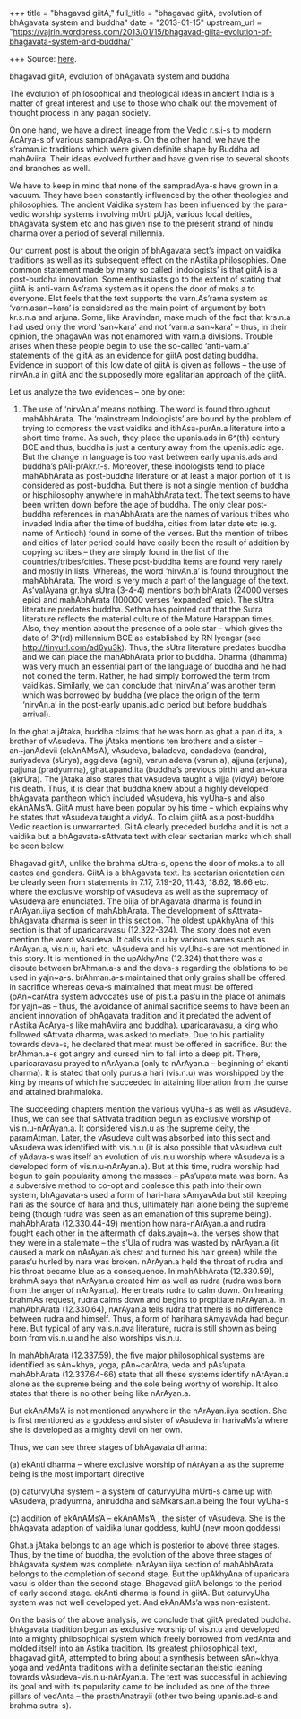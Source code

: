 +++
title = "bhagavad giitA,"
full_title = "bhagavad giitA, evolution of bhAgavata system and buddha"
date = "2013-01-15"
upstream_url = "https://vajrin.wordpress.com/2013/01/15/bhagavad-giita-evolution-of-bhagavata-system-and-buddha/"

+++
Source: [here](https://vajrin.wordpress.com/2013/01/15/bhagavad-giita-evolution-of-bhagavata-system-and-buddha/).

bhagavad giitA, evolution of bhAgavata system and buddha



The evolution of philosophical and theological ideas in ancient India is
a matter of great interest and use to those who chalk out the movement
of thought process in any pagan society.

On one hand, we have a direct lineage from the Vedic r.s.i-s to modern
AcArya-s of various sampradAya-s. On the other hand, we have the
s’raman.ic traditions which were given definite shape by Buddha ad
mahAviira. Their ideas evolved further and have given rise to several
shoots and branches as well.

We have to keep in mind that none of the sampradAya-s have grown in a
vacuum. They have been constantly influenced by the other theologies and
philosophies. The ancient Vaidika system has been influenced by the
para-vedic worship systems involving mUrti pUjA, various local deities,
bhAgavata system etc and has given rise to the present strand of hindu
dharma over a period of several millennia.

Our current post is about the origin of bhAgavata sect’s impact on
vaidika traditions as well as its subsequent effect on the nAstika
philosophies. One common statement made by many so called ‘indologists’
is that giitA is a post-buddha innovation. Some enthusiasts go to the
extent of stating that giitA is anti-varn.As’rama system as it opens the
door of moks.a to everyone. Elst feels that the text supports the
varn.As’rama system as ‘varn.asan\~kara’ is considered as the main point
of argument by both kr.s.n.a and arjuna. Some, like Aravindan, make much
of the fact that krs.n.a had used only the word ‘san\~kara’ and not
‘varn.a san\~kara’ – thus, in their opinion, the bhagavAn was not
enamored with varn.a divisions. Trouble arises when these people begin
to use the so-called ‘anti-varn.a’ statements of the giitA as an
evidence for giitA post dating buddha. Evidence in support of this low
date of giitA is given as follows – the use of nirvAn.a in giitA and the
supposedly more egalitarian approach of the giitA.

Let us analyze the two evidences – one by one:

1.  The use of ‘nirvAn.a’ means nothing. The word is found throughout
    mahAbhArata. The ‘mainstream Indologists’ are bound by the problem
    of trying to compress the vast vaidika and itihAsa-purAn.a
    literature into a short time frame. As such, they place the
    upanis.ads in 6^(th) century BCE and thus, buddha is just a century
    away from the upanis.adic age. But the change in language is too
    vast between early upanis.ads and buddha’s pAli-prAkr.t-s. Moreover,
    these indologists tend to place mahAbhArata as post-buddha
    literature or at least a major portion of it is considered as
    post-buddha. But there is not a single mention of buddha or
    hisphilosophy anywhere in mahAbhArata text. The text seems to have
    been written down before the age of buddha. The only clear
    post-buddha references in mahAbhArata are the names of various
    tribes who invaded India after the time of buddha, cities from later
    date etc (e.g. name of Antioch) found in some of the verses. But the
    mention of tribes and cities of later period could have easily been
    the result of addition by copying scribes – they are simply found in
    the list of the countries/tribes/cities. These post-buddha items are
    found very rarely and mostly in lists. Whereas, the word ‘nirvAn.a’
    is found throughout the mahAbhArata. The word is very much a part of
    the language of the text. As’valAyana gr.hya sUtra (3-4-4) mentions
    both bhArata (24000 verses epic) and mahAbhArata (100000 verses
    ‘expanded’ epic). The sUtra literature predates buddha. Sethna has
    pointed out that the Sutra literature reflects the material culture
    of the Mature Harappan times. Also, they mention about the presence
    of a pole star – which gives the date of 3^(rd) millennium BCE as
    established by RN Iyengar (see <http://tinyurl.com/ad6yu3k>). Thus,
    the sUtra literature predates buddha and we can place the
    mahAbhArata prior to buddha. Dharma (dhamma) was very much an
    essential part of the language of buddha and he had not coined the
    term. Rather, he had simply borrowed the term from vaidikas.
    Similarly, we can conclude that ‘nirvAn.a’ was another term which
    was borrowed by buddha (we place the origin of the term ‘nirvAn.a’
    in the post-early upanis.adic period but before buddha’s arrival).





In the ghat.a jAtaka, buddha claims that he was born as ghat.a
pan.d.ita, a brother of vAsudeva. The jAtaka mentions ten brothers and a
sister – an\~janAdevii (ekAnAMs’A), vAsudeva, baladeva, candadeva
(candra), suriyadeva (sUrya), aggideva (agni), varun.adeva (varun.a),
ajjuna (arjuna), pajjuna (pradyumna), ghat.apand.ita (buddha’s previous
birth) and an\~kura (akrUra). The jAtaka also states that vAsudeva
taught a vijja (vidyA) before his death. Thus, it is clear that buddha
knew about a highly developed bhAgavata pantheon which included
vAsudeva, his vyUha-s and also ekAnAMs’A. GiitA must have been popular
by his time – which explains why he states that vAsudeva taught a vidyA.
To claim giitA as a post-buddha Vedic reaction is unwarranted. GiitA
clearly preceded buddha and it is not a vaidika but a bhAgavata-sAttvata
text with clear sectarian marks which shall be seen below.

Bhagavad giitA, unlike the brahma sUtra-s, opens the door of moks.a to
all castes and genders. GiitA is a bhAgavata text. Its sectarian
orientation can be clearly seen from statements in 7.17, 7.19-20, 11.43,
18.62, 18.66 etc. where the exclusive worship of vAsudeva as well as the
supremacy of vAsudeva are enunciated. The biija of bhAgavata dharma is
found in nArAyan.iiya section of mahAbhArata. The development of
sAttvata-bhAgavata dharma is seen in this section. The oldest upAkhyAna
of this section is that of uparicaravasu (12.322-324). The story does
not even mention the word vAsudeva. It calls vis.n.u by various names
such as nArAyan.a, vis.n.u, hari etc. vAsudeva and his vyUha-s are not
mentioned in this story. It is mentioned in the upAkhyAna (12.324) that
there was a dispute between brAhman.a-s and the deva-s regarding the
oblations to be used in yajn\~a-s. brAhman.a-s maintained that only
grains shall be offered in sacrifice whereas deva-s maintained that meat
must be offered (pAn\~carAtra system advocates use of pis.t.a pas’u in
the place of animals for yajn\~as – thus, the avoidance of animal
sacrifice seems to have been an ancient innovation of bhAgavata
tradition and it predated the advent of nAstika AcArya-s like mahAviira
and buddha). uparicaravasu, a king who followed sAttvata dharma, was
asked to mediate. Due to his partiality towards deva-s, he declared that
meat must be offered in sacrifice. But the brAhman.a-s got angry and
cursed him to fall into a deep pit. There, uparicaravasu prayed to
nArAyan.a (only to nArAyan.a – beginning of ekanti dharma). It is stated
that only purus.a hari (vis.n.u) was worshipped by the king by means of
which he succeeded in attaining liberation from the curse and attained
brahmaloka.

The succeeding chapters mention the various vyUha-s as well as vAsudeva.
Thus, we can see that sAttvata tradition begun as exclusive worship of
vis.n.u-nArAyan.a. It considered vis.n.u as the supreme deity, the
paramAtman. Later, the vAsudeva cult was absorbed into this sect and
vAsudeva was identified with vis.n.u (it is also possible that vAsudeva
cult of yAdava-s was itself an evolution of vis.n.u worship where
vAsudeva is a developed form of vis.n.u-nArAyan.a). But at this time,
rudra worship had begun to gain popularity among the masses – pAs’upata
mata was born. As a subversive method to co-opt and coalesce this path
into their own system, bhAgavata-s used a form of hari-hara sAmyavAda
but still keeping hari as the source of hara and thus, ultimately hari
alone being the supreme being (though rudra was seen as an emanation of
this supreme being). mahAbhArata (12.330.44-49) mention how
nara-nArAyan.a and rudra fought each other in the aftermath of
daks.ayajn\~a. the verses show that they were in a stalemate – the s’Ula
of rudra was wasted by nArAyan.a (it caused a mark on nArAyan.a’s chest
and turned his hair green) while the paras’u hurled by nara was broken.
nArAyan.a held the throat of rudra and his throat became blue as a
consequence. In mahAbhArata (12.330.59), brahmA says that nArAyan.a
created him as well as rudra (rudra was born from the anger of
nArAyan.a). He entreats rudra to calm down. On hearing brahmA’s request,
rudra calms down and begins to propitiate nArAyan.a. In mahAbhArata
(12.330.64), nArAyan.a tells rudra that there is no difference between
rudra and himself. Thus, a form of harihara sAmyavAda had begun here.
But typical of any vais.n.ava literature, rudra is still shown as being
born from vis.n.u and he also worships vis.n.u.

In mahAbhArata (12.337.59), the five major philosophical systems are
identified as sAn\~khya, yoga, pAn\~carAtra, veda and pAs’upata.
mahAbhArata (12.337.64-66) state that all these systems identify
nArAyan.a alone as the supreme being and the sole being worthy of
worship. It also states that there is no other being like nArAyan.a.

But ekAnAMs’A is not mentioned anywhere in the nArAyan.iiya section. She
is first mentioned as a goddess and sister of vAsudeva in harivaMs’a
where she is developed as a mighty devii on her own.

Thus, we can see three stages of bhAgavata dharma:

(a) ekAnti dharma – where exclusive worship of nArAyan.a as the
supreme being is the most important directive



(b) caturvyUha system – a system of caturvyUha mUrti-s came up with
vAsudeva, pradyumna, aniruddha and saMkars.an.a being the four vyUha-s



(c) addition of ekAnAMs’A – ekAnAMs’A , the sister of vAsudeva. She
is the bhAgavata adaption of vaidika lunar goddess, kuhU (new moon
goddess)



Ghat.a jAtaka belongs to an age which is posterior to above three
stages. Thus, by the time of buddha, the evolution of the above three
stages of bhAgavata system was complete. nArAyan.iiya section of
mahAbhArata belongs to the completion of second stage. But the upAkhyAna
of uparicara vasu is older than the second stage. Bhagavad giitA belongs
to the period of early second stage. ekAnti dharma is found in giitA.
But caturvyUha system was not well developed yet. And ekAnAMs’a was
non-existent.

On the basis of the above analysis, we conclude that giitA predated
buddha. bhAgavata tradition begun as exclusive worship of vis.n.u and
developed into a mighty philosophical system which freely borrowed from
vedAnta and molded itself into an Astika tradition. Its greatest
philosophical text, bhagavad giitA, attempted to bring about a synthesis
between sAn\~khya, yoga and vedAnta traditions with a definite sectarian
theistic leaning towards vAsudeva-vis.n.u-nArAyan.a. The text was
successful in achieving its goal and with its popularity came to be
included as one of the three pillars of vedAnta – the prasthAnatrayii
(other two being upanis.ad-s and brahma sutra-s).



